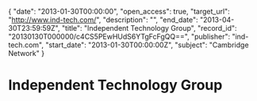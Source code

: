 {
  "date": "2013-01-30T00:00:00", 
  "open_access": true, 
  "target_url": "http://www.ind-tech.com/", 
  "description": "", 
  "end_date": "2013-04-30T23:59:59Z", 
  "title": "Independent Technology Group", 
  "record_id": "20130130T000000/c4CS5PEwHUdS6YTgFcFgQQ==", 
  "publisher": "ind-tech.com", 
  "start_date": "2013-01-30T00:00:00Z", 
  "subject": "Cambridge Network"
}

# Independent Technology Group

